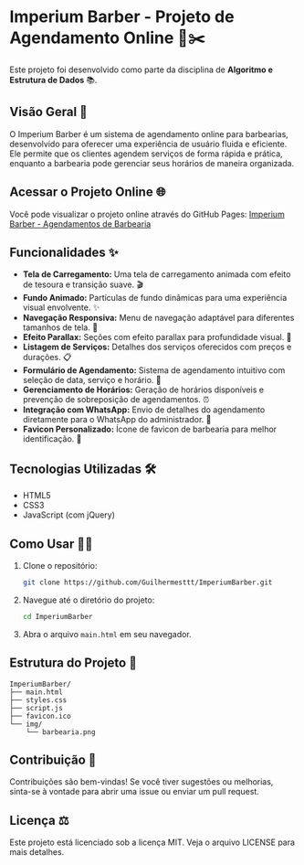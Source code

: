 # Imperium Barber - Projeto de Agendamento Online 💈✂️

Este projeto foi desenvolvido como parte da disciplina de **Algoritmo e Estrutura de Dados** 📚.

## Visão Geral 🚀

O Imperium Barber é um sistema de agendamento online para barbearias, desenvolvido para oferecer uma experiência de usuário fluida e eficiente. Ele permite que os clientes agendem serviços de forma rápida e prática, enquanto a barbearia pode gerenciar seus horários de maneira organizada.

## Acessar o Projeto Online 🌐

Você pode visualizar o projeto online através do GitHub Pages: [Imperium Barber - Agendamentos de Barbearia](https://guilhermesttt.github.io/Imperium-Barber--Agendamentos-de-Barbearia/)

## Funcionalidades ✨

- **Tela de Carregamento:** Uma tela de carregamento animada com efeito de tesoura e transição suave. 🎬
- **Fundo Animado:** Partículas de fundo dinâmicas para uma experiência visual envolvente. ✨
- **Navegação Responsiva:** Menu de navegação adaptável para diferentes tamanhos de tela. 📱
- **Efeito Parallax:** Seções com efeito parallax para profundidade visual. 🌌
- **Listagem de Serviços:** Detalhes dos serviços oferecidos com preços e durações. 📋
- **Formulário de Agendamento:** Sistema de agendamento intuitivo com seleção de data, serviço e horário. 📅
- **Gerenciamento de Horários:** Geração de horários disponíveis e prevenção de sobreposição de agendamentos. ⏰
- **Integração com WhatsApp:** Envio de detalhes do agendamento diretamente para o WhatsApp do administrador. 💬
- **Favicon Personalizado:** Ícone de favicon de barbearia para melhor identificação. 🌟

## Tecnologias Utilizadas 🛠️

- HTML5
- CSS3
- JavaScript (com jQuery)

## Como Usar 👨‍💻

1. Clone o repositório:
   ```bash
   git clone https://github.com/Guilhermesttt/ImperiumBarber.git
   ```
2. Navegue até o diretório do projeto:
   ```bash
   cd ImperiumBarber
   ```
3. Abra o arquivo `main.html` em seu navegador.

## Estrutura do Projeto 📂

```
ImperiumBarber/
├── main.html
├── styles.css
├── script.js
├── favicon.ico
└── img/
    └── barbearia.png
```

## Contribuição 🤝

Contribuições são bem-vindas! Se você tiver sugestões ou melhorias, sinta-se à vontade para abrir uma issue ou enviar um pull request.

## Licença ⚖️

Este projeto está licenciado sob a licença MIT. Veja o arquivo LICENSE para mais detalhes. 
